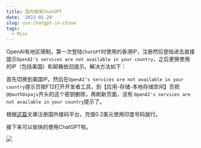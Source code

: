 ```yaml
---
title: 国内使用ChatGPT
date: '2023-01-29'
slug: use-chatgpt-in-china
tags:
  - Misc
---
```


OpenAI有地区限制，第一次登陆`ChatGPT`时使用的香港IP，注册然后登陆进去直接提示`OpenAI's services are not available in your country`，之后更换使用的IP（包括美国）和邮箱依旧提示。解决方法如下：

首先切换到美国IP。然后在`OpenAI's services are not available in your country`提示页按F12打开开发者工具，到【应用-存储-本地存储空间】页把`@@authOspajs`开头的这个密钥删除，再刷新页面，没有 `OpenAI's services are not available in your country`提示了。

根据[这篇](https://readdevdocs.com/blog/makemoney/%E4%B8%AD%E5%9B%BD%E5%8C%BA%E6%B3%A8%E5%86%8COpenAI%E8%B4%A6%E5%8F%B7%E8%AF%95%E7%94%A8ChatGPT%E6%8C%87%E5%8D%97.html)文章注册国外接码平台，充值0.2美元使用印度号码就行。

接下来可以愉快的使用ChatGPT啦。

![](https://blog-oss-1252232218.cos.ap-beijing.myqcloud.com/fix-dir/star5o/Desktop/2023/01/30/13-42-02-32dd6d57c43d1076a0f60197d9f98cfd-9be825.png)